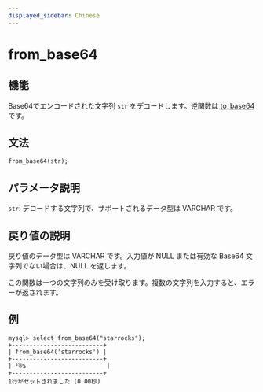 ```yaml
---
displayed_sidebar: Chinese
---
```


# from_base64

## 機能

Base64でエンコードされた文字列 `str` をデコードします。逆関数は [to_base64](to_base64.md) です。

## 文法

```Haskell
from_base64(str);
```

## パラメータ説明

`str`: デコードする文字列で、サポートされるデータ型は VARCHAR です。

## 戻り値の説明

戻り値のデータ型は VARCHAR です。入力値が NULL または有効な Base64 文字列でない場合は、NULL を返します。

この関数は一つの文字列のみを受け取ります。複数の文字列を入力すると、エラーが返されます。

## 例

```Plain Text
mysql> select from_base64("starrocks");
+--------------------------+
| from_base64('starrocks') |
+--------------------------+
| ²֫®$                       |
+--------------------------+
1行がセットされました (0.00秒)
```
